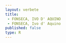 ```yaml
---
layout: verbete
title:
 - FONSECA, IVO D' AQUINO
 - FONSECA, Ivo d' Aquino
published: false
type: R
---
```


